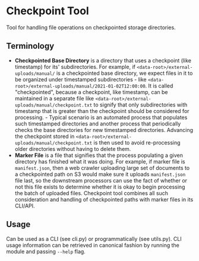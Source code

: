 # Checkpoint Tool

Tool for handling file operations on checkpointed storage directories.

## Terminology

- **Checkpointed Base Directory** is a directory that uses a checkpoint (like timestamp) for its' subdirectories. For example, if `<data-root>/external-uploads/manual/` is a checkpointed base directory, we expect files in it to be organized under timestamped subdirectories - like `<data-root>/external-uploads/manual/2021-01-02T12:00:00`. It is called "checkpointed", because a checkpoint, like timestamp, can be maintained in a separate file like `<data-root>/external-uploads/manual/checkpoint.txt` to signify that only subdirectories with timestamp that is greater than the checkpoint should be considered for processing. - Typical scenario is an automated process that populates such timestamped directories and another process that periodically checks the base directories for new timestamped directories. Advancing the checkpoint stored in `<data-root>/external-uploads/manual/checkpoint.txt` is then used to avoid re-processing older directories without having to delete them.
- **Marker File** is a file that signifies that the process populating a given directory has finished what it was doing. For example, if marker file is `manifest.json`, then a web crawler uploading large set of documents to a checkpointed path on S3 would make sure it uploads `manifest.json` file last, so the downstream processors can use the fact of whether or not this file exists to determine whether it is okay to begin processing the batch of uploaded files. Checkpoint tool combines all such consideration and handling of checkpointed paths with marker files in its CLI/API.

## Usage

Can be used as a CLI (see cli.py) or programmatically (see utils.py). CLI usage information can be retrieved in canonical fashion by running the module and passing `--help` flag.